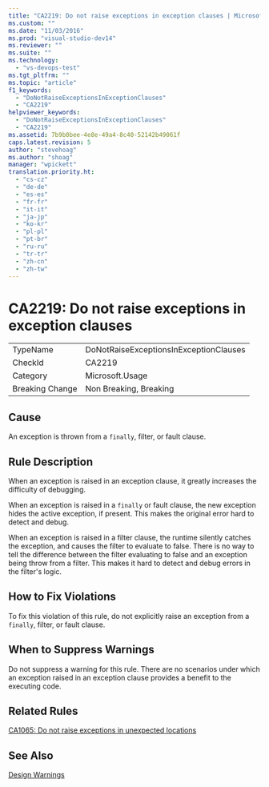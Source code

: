 ```yaml
---
title: "CA2219: Do not raise exceptions in exception clauses | Microsoft Docs"
ms.custom: ""
ms.date: "11/03/2016"
ms.prod: "visual-studio-dev14"
ms.reviewer: ""
ms.suite: ""
ms.technology: 
  - "vs-devops-test"
ms.tgt_pltfrm: ""
ms.topic: "article"
f1_keywords: 
  - "DoNotRaiseExceptionsInExceptionClauses"
  - "CA2219"
helpviewer_keywords: 
  - "DoNotRaiseExceptionsInExceptionClauses"
  - "CA2219"
ms.assetid: 7b9b0bee-4e8e-49a4-8c40-52142b49061f
caps.latest.revision: 5
author: "stevehoag"
ms.author: "shoag"
manager: "wpickett"
translation.priority.ht: 
  - "cs-cz"
  - "de-de"
  - "es-es"
  - "fr-fr"
  - "it-it"
  - "ja-jp"
  - "ko-kr"
  - "pl-pl"
  - "pt-br"
  - "ru-ru"
  - "tr-tr"
  - "zh-cn"
  - "zh-tw"
---
```

# CA2219: Do not raise exceptions in exception clauses
|||  
|-|-|  
|TypeName|DoNotRaiseExceptionsInExceptionClauses|  
|CheckId|CA2219|  
|Category|Microsoft.Usage|  
|Breaking Change|Non Breaking, Breaking|  
  
## Cause  
 An exception is thrown from a `finally`, filter, or fault clause.  
  
## Rule Description  
 When an exception is raised in an exception clause, it greatly increases the difficulty of debugging.  
  
 When an exception is raised in a `finally` or fault clause, the new exception hides the active exception, if present. This makes the original error hard to detect and debug.  
  
 When an exception is raised in a filter clause, the runtime silently catches the exception, and causes the filter to evaluate to false. There is no way to tell the difference between the filter evaluating to false and an exception being throw from a filter. This makes it hard to detect and debug errors in the filter's logic.  
  
## How to Fix Violations  
 To fix this violation of this rule, do not explicitly raise an exception from a `finally`, filter, or fault clause.  
  
## When to Suppress Warnings  
 Do not suppress a warning for this rule. There are no scenarios under which an exception raised in an exception clause provides a benefit to the executing code.  
  
## Related Rules  
 [CA1065: Do not raise exceptions in unexpected locations](../code-quality/ca1065-do-not-raise-exceptions-in-unexpected-locations.md)  
  
## See Also  
 [Design Warnings](../code-quality/design-warnings.md)